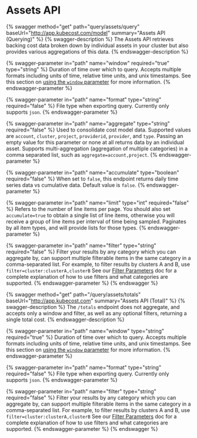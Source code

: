 # Assets API

{% swagger method="get" path="query/assets/query" baseUrl="http://app.kubecost.com/model" summary="Assets API (Querying)" %}
{% swagger-description %}
The Assets API retrieves backing cost data broken down by individual assets in your cluster but also provides various aggregations of this data.
{% endswagger-description %}

{% swagger-parameter in="path" name="window" required="true" type="string" %}
Duration of time over which to query. Accepts multiple formats including units of time, relative time units, and unix timestamps. See this section on [using the `window` parameter](/apis/api-directory/api-directory.md#using-the-window-parameter) for more information.
{% endswagger-parameter %}

{% swagger-parameter in="path" name="format" type="string" required="false" %}
File type when exporting query. Currently only supports `json`.
{% endswagger-parameter %}

{% swagger-parameter in="path" name="aggregate" type="string" required="false" %}
Used to consolidate cost model data. Supported values are `account`, `cluster`, `project`, `providerid`, `provider`, and `type`. Passing an empty value for this parameter or none at all returns data by an individual asset. Supports multi-aggregation (aggregation of multiple categories) in a comma separated list, such as `aggregate=account,project`.
{% endswagger-parameter %}

{% swagger-parameter in="path" name="accumulate" type="boolean" required="false" %}
When set to `false`, this endpoint returns daily time series data vs cumulative data. Default value is `false`.
{% endswagger-parameter %}

{% swagger-parameter in="path" name="limit" type="int" required="false" %}
Refers to the number of line items per page. You should also set `accumulate=true` to obtain a single list of line items, otherwise you will receive a group of line items per interval of time being sampled. Paginates by all item types, and will provide lists for those types.
{% endswagger-parameter %}

{% swagger-parameter in="path" name="filter" type="string" required="false" %}
Filter your results by any category which you can aggregate by, can support multiple filterable items in the same category in a comma-separated list. For example, to filter results by clusters A and B, use `filter=cluster:clusterA,clusterB` See our [Filter Parameters](/apis/apis-overview/filters-api.md) doc for a complete explanation of how to use filters and what categories are supported.
{% endswagger-parameter %}
{% endswagger %}


{% swagger method="get" path="/query/assets/totals" baseUrl="http://app.kubecost.com" summary="Assets API (Total)" %}
{% swagger-description %}
The `/totals` endpoint does not aggregate, and accepts only a window and filter, as well as any optional filters, returning a single total cost.
{% endswagger-description %}

{% swagger-parameter in="path" name="window" type="string" required="true" %}
Duration of time over which to query. Accepts multiple formats including units of time, relative time units, and unix timestamps. See this section on [using the `window` parameter](/apis/api-directory/api-directory.md#using-the-window-parameter) for more information.
{% endswagger-parameter %}

{% swagger-parameter in="path" name="format" type="string" required="false" %}
File type when exporting query. Currently only supports `json`.
{% endswagger-parameter %}

{% swagger-parameter in="path" name="filter" type="string" required="false" %}
Filter your results by any category which you can aggregate by, can support multiple filterable items in the same category in a comma-separated list. For example, to filter results by clusters A and B, use `filter=cluster:clusterA,clusterB` See our [Filter Parameters](/apis/filter-parameters.md) doc for a complete explanation of how to use filters and what categories are supported.
{% endswagger-parameter %}
{% endswagger %}